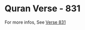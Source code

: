 # Quran Verse - 831 

For more infos, See [Verse 831](https://www.quranbookk.com/quran/search?q=831)